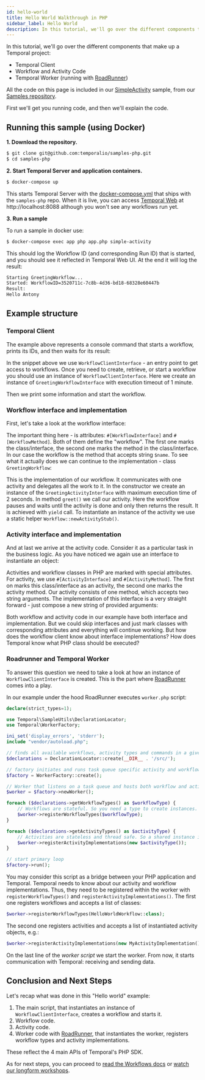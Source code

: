 ```yaml
---
id: hello-world
title: Hello World Walkthrough in PHP
sidebar_label: Hello World
description: In this tutorial, we'll go over the different components that make up the Temporal Hello World code sample.
---
```


In this tutorial, we'll go over the different components that make up a Temporal project:

- Temporal Client
- Workflow and Activity Code
- Temporal Worker (running with [RoadRunner](https://roadrunner.dev))

All the code on this page is included in our [SimpleActivity](https://github.com/temporalio/samples-php/tree/master/app/src/SimpleActivity) sample, 
from our [Samples repository](https://github.com/temporalio/samples-php).

First we'll get you running code, and then we'll explain the code.

## Running this sample (using Docker)

**1. Download the repository.**
```bash
$ git clone git@github.com:temporalio/samples-php.git
$ cd samples-php
```

**2. Start Temporal Server and application containers.**
```bash
$ docker-compose up
```

This starts Temporal Server with the [docker-compose.yml](https://github.com/temporalio/samples-php/blob/master/docker-compose.yml) that ships with the `samples-php` repo.
When it is live, you can access [Temporal Web](/docs/devtools/web-ui) at http://localhost:8088 although you won't see any workflows run yet.

**3. Run a sample**

To run a sample in docker use:

```bash
$ docker-compose exec app php app.php simple-activity
```

This should log the Workflow ID (and corresponding Run ID) that is started, and you should see it reflected in Temporal Web UI.
At the end it will log the result:

```bash
Starting GreetingWorkflow... 
Started: WorkflowID=3520711c-7c8b-4d36-bd18-68328e60447b
Result:
Hello Antony
```

## Example structure

### Temporal Client

The example above represents a console command that starts a workflow, prints its IDs, and then waits for its result:

<!--SNIPSTART php-hello-client {"enable_source_link": true}-->
<!--SNIPEND-->

In the snippet above we use `WorkflowClientInterface` - an entry point to get access to workflows.
Once you need to create, retrieve, or start a workflow you should use an instance of `WorkflowClientInterface`. 
Here we create an instance of `GreetingWorkflowInterface` with execution timeout of 1 minute.  

Then we print some information and start the workflow.

### Workflow interface and implementation

First, let's take a look at the workflow interface:

<!--SNIPSTART php-hello-workflow-interface {"enable_source_link": true}-->
<!--SNIPEND-->

The important thing here - is attributes: `#[WorkflowInterface]` and `#[WorkflowMethod]`.
Both of them define the "workflow".
The first one marks the class/interface, the second one marks the method in the class/interface.
In our case the workflow is the method that accepts string `$name`.
To see what it actually does we can continue to the implementation - class `GreetingWorkflow`:

<!--SNIPSTART php-hello-workflow {"enable_source_link": true}-->
<!--SNIPEND-->

This is the implementation of our workflow.
It communicates with one activity and delegates all the work to it.
In the constructor we create an instance of the `GreetingActivityInterface` with maximum execution time of 2 seconds.
In method `greet()` we call our activity.
Here the workflow pauses and waits until the activity is done and only then returns the result.
It is achieved with `yield` call.
To instantiate an instance of the activity we use a static helper `Workflow::newActivityStub()`.

### Activity interface and implementation

And at last we arrive at the activity code. Consider it as a particular task in the business logic. As you have noticed we again use an interface to instantiate an object:

<!--SNIPSTART php-hello-activity-interface {"enable_source_link": true}-->
<!--SNIPEND-->

Activities and workflow classes in PHP are marked with special attributes.
For activity, we use `#[ActivityInterface]` and `#[ActivityMethod]`.
The first on marks this class/interface as an activity, the second one marks the activity method.
Our activity consists of one method, which accepts two string arguments.
The implementation of this interface is a very straight forward - just compose a new string of provided arguments:

<!--SNIPSTART php-hello-activity {"enable_source_link": true}-->
<!--SNIPEND-->

Both workflow and activity code in our example have both interface and implementation.
But we could skip interfaces and just mark classes with corresponding attributes and everything will continue working.
But how does the workflow client know about interface implementations?
How does Temporal know what PHP class should be executed?

### Roadrunner and Temporal Worker

To answer this question we need to take a look at how an instance of `WorkflowClientInterface` is created. 
This is the part where [RoadRunner](https://roadrunner.dev) comes into a play. 

In our example under the hood RoadRunner executes `worker.php` script:

```php
declare(strict_types=1);

use Temporal\SampleUtils\DeclarationLocator;
use Temporal\WorkerFactory;

ini_set('display_errors', 'stderr');
include "vendor/autoload.php";

// finds all available workflows, activity types and commands in a given directory
$declarations = DeclarationLocator::create(__DIR__ . '/src/');

// factory initiates and runs task queue specific activity and workflow workers
$factory = WorkerFactory::create();

// Worker that listens on a task queue and hosts both workflow and activity implementations.
$worker = $factory->newWorker();

foreach ($declarations->getWorkflowTypes() as $workflowType) {
    // Workflows are stateful. So you need a type to create instances.
    $worker->registerWorkflowTypes($workflowType);
}

foreach ($declarations->getActivityTypes() as $activityType) {
    // Activities are stateless and thread safe. So a shared instance is used.
    $worker->registerActivityImplementations(new $activityType());
}

// start primary loop
$factory->run();
```

You may consider this script as a bridge between your PHP application and Temporal.
Temporal needs to know about our activity and workflow implementations.
Thus, they need to be registered within the worker with `registerWorkflowTypes()` and `registerActivityImplementations()`.
The first one registers workflows and accepts a list of classes:

```php
$worker->registerWorkflowTypes(HelloWorldWorkflow::class);
```

The second one registers activities and accepts a list of instantiated activity objects, e.g.:

```php
$worker->registerActivityImplementations(new MyActivityImplementation());
```

On the last line of the *worker script* we start the worker.
From now, it starts communication with Temporal: receiving and sending data.

## Conclusion and Next Steps

Let's recap what was done in this "Hello world" example:

1. The main script, that instantiates an instance of `WorkflowClientInterface`, creates a workflow and starts it. 
2. Workflow code.
3. Activity code.
4. Worker code with [RoadRunner](https://roadrunner.dev), that instantiates the worker, registers workflow types and activity implementations.

These reflect the 4 main APIs of Temporal's PHP SDK.

As for next steps, you can proceed to [read the Workflows docs](/docs/php/workflows) or [watch our longform workshops](/docs/php/introduction#resources). 
